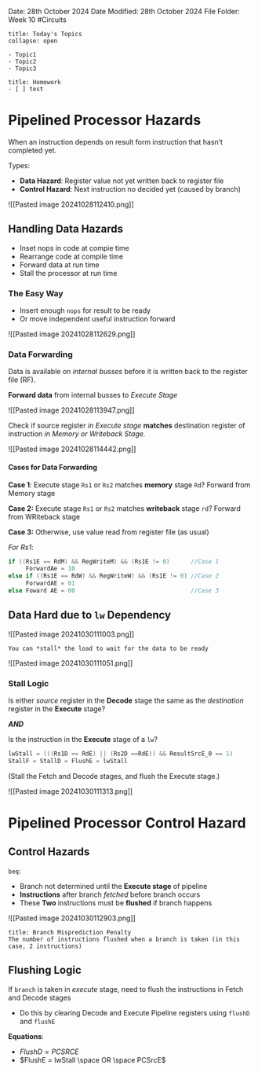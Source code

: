 Date: 28th October 2024
Date Modified: 28th October 2024
File Folder: Week 10
#Circuits

```ad-abstract
title: Today's Topics
collapse: open

- Topic1
- Topic2
- Topic3

```

```ad-note
title: Homework
- [ ] test
```

# Pipelined Processor Hazards

When an instruction depends on result form instruction that hasn’t completed yet.

Types:
- **Data Hazard**: Register value not yet written back to register file
- **Control Hazard**: Next instruction no decided yet (caused by branch)

![[Pasted image 20241028112410.png]]

## Handling Data Hazards

- Inset nops in code at compie time
- Rearrange code at compile time
- Forward data at run time
- Stall the processor at run time

### The Easy Way

- Insert enough `nops` for result to be ready
- Or move independent useful instruction forward

![[Pasted image 20241028112629.png]]

### Data Forwarding

Data is available on *internal busses* before it is written back to the register file (RF).

**Forward data** from internal busses to *Execute Stage*

![[Pasted image 20241028113947.png]]

Check if source register *in Execute stage* **matches** destination register of instruction *in Memory or Writeback Stage.*

![[Pasted image 20241028114442.png]]

#### Cases for Data Forwarding

**Case 1**: Execute stage `Rs1` or `Rs2` matches **memory** stage `Rd`? Forward from Memory stage

**Case 2:** Execute stage `Rs1` or `Rs2` matches **writeback** stage `rd`? Forward from WRiteback stage

**Case 3:** Otherwise, use value read from register file (as usual)

*For Rs1*:
```c
if ((Rs1E == RdM) && RegWriteM) && (Rs1E != 0)      //Case 1
     ForwardAe = 10
else if ((Rs1E == RdW) && RegWriteW) && (Rs1E != 0) //Case 2
     ForwardAE = 01
else Foward AE = 00                                 //Case 3
```

## Data Hard due to `lw` Dependency

![[Pasted image 20241030111003.png]]

```ad-important
You can *stall* the load to wait for the data to be ready
```

![[Pasted image 20241030111051.png]]

### Stall Logic

Is either *source* register in the **Decode** stage the same as the *destination* register in the **Execute** stage?

***AND***

Is the instruction in the **Execute** stage of a `lw`?

```c
lwStall = (((Rs1D == RdE) || (Rs2D ==RdE)) && ResultSrcE_0 == 1)
StallF = StallD = FlushE = lwStall
```

(Stall the Fetch and Decode stages, and flush the Execute stage.)

![[Pasted image 20241030111313.png]]

# Pipelined Processor Control Hazard

## Control Hazards

`beq`:
- Branch not determined until the **Execute stage** of pipeline
- **Instructions** after branch *fetched* before branch occurs
- These **Two** instructions must be **flushed** if branch happens

![[Pasted image 20241030112903.png]]

```ad-danger
title: Branch Misprediction Penalty
The number of instructions flushed when a branch is taken (in this case, 2 instructions)
```

## Flushing Logic

If `branch` is taken in *execute* stage, need to flush the instructions in Fetch and Decode stages
- Do this by clearing Decode and Execute Pipeline registers using `flushD` and `flushE`

**Equations**:
- $FlushD = PCSRCE$
- $FlushE = lwStall \space OR \space PCSrcE$



